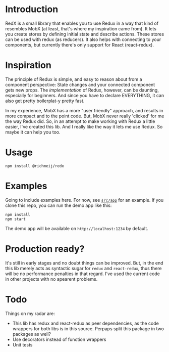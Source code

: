 # Introduction 
RedX is a small library that enables you to use Redux in a way that kind of resembles MobX (at least, that's where my inspiration came from). It lets you create stores by defining initial state and describe actions. These stores can be used with redux (as reducers). It also helps with connecting to your components, but currently there's only support for React (react-redux).

# Inspiration
The principle of Redux is simple, and easy to reason about from a component perspective: State changes and your connected component gets new props. The *implementation* of Redux, however, can be daunting, especially for beginners. And since you have to declare EVERYTHING, it can also get pretty boilerplat-y pretty fast.

In my experience, MobX has a more "user friendly" approach, and results in more compact and to the point code.
But, MobX never really 'clicked' for me the way Redux did. So, in an attempt to make working with Redux a little easier, I've created this lib. And I really like the way it lets me use Redux. So maybe it can help you too.

# Usage

```
npm install @richmeij/redx
```

# Examples

Going to include examples here. 
For now, see [`src/app`](https://github.com/richmeij/redx/tree/master/src/app) for an example.
If you clone this repo, you can run the demo app like this:

```
npm install
npm start
```

The demo app will be available on `http://localhost:1234` by default.

# Production ready?

It's still in early stages and no doubt things can be improved. But, in the end this lib merely acts as syntactic sugar for `redux` and `react-redux`, thus there will be no performance penalties in that regard.
I've used the current code in other projects with no apearent problems.

# Todo

Things on my radar are:
* This lib has redux and react-redux as peer dependencies, as the code wrappers for both libs is in this source. Perpaps split this package in two packages as well?
* Use decorators instead of function wrappers
* Unit tests
